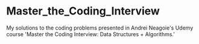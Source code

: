 # Master_the_Coding_Interview
My solutions to the coding problems presented in Andrei Neagoie's Udemy course 'Master the Coding Interview: Data Structures + Algorithms.'
